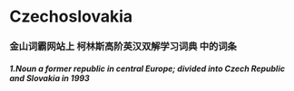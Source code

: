# Czechoslovakia

### 金山词霸网站上 柯林斯高阶英汉双解学习词典 中的词条

##### 1.Noun  a former republic in central Europe; divided into Czech Republic and Slovakia in 1993

​	